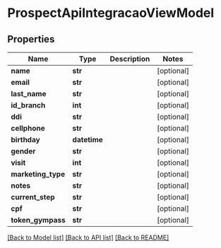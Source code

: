 # ProspectApiIntegracaoViewModel

## Properties
Name | Type | Description | Notes
------------ | ------------- | ------------- | -------------
**name** | **str** |  | [optional] 
**email** | **str** |  | [optional] 
**last_name** | **str** |  | [optional] 
**id_branch** | **int** |  | [optional] 
**ddi** | **str** |  | [optional] 
**cellphone** | **str** |  | [optional] 
**birthday** | **datetime** |  | [optional] 
**gender** | **str** |  | [optional] 
**visit** | **int** |  | [optional] 
**marketing_type** | **str** |  | [optional] 
**notes** | **str** |  | [optional] 
**current_step** | **str** |  | [optional] 
**cpf** | **str** |  | [optional] 
**token_gympass** | **str** |  | [optional] 

[[Back to Model list]](../README.md#documentation-for-models) [[Back to API list]](../README.md#documentation-for-api-endpoints) [[Back to README]](../README.md)


